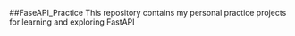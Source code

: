 ##FaseAPI_Practice
This repository contains my personal practice projects for learning and exploring FastAPI
